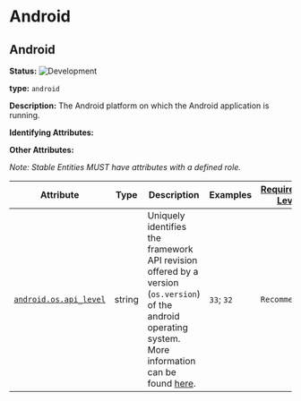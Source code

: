 <!-- NOTE: THIS FILE IS AUTOGENERATED. DO NOT EDIT BY HAND. -->
<!-- see templates/registry/markdown/entity_namespace.md.j2 -->




# Android



## Android

**Status:** ![Development](https://img.shields.io/badge/-development-blue)

**type:** `android`

**Description:** The Android platform on which the Android application is running.


**Identifying Attributes:**


**Other Attributes:**

_Note: Stable Entities MUST have attributes with a defined role._

| Attribute  | Type | Description  | Examples  | [Requirement Level](https://opentelemetry.io/docs/specs/semconv/general/attribute-requirement-level/) | Stability |
|---|---|---|---|---|---|
| [`android.os.api_level`](/docs/registry/attribute/android.md) | string | Uniquely identifies the framework API revision offered by a version (`os.version`) of the android operating system. More information can be found [here](https://developer.android.com/guide/topics/manifest/uses-sdk-element#ApiLevels). | `33`; `32` | `Recommended` | ![Development](https://img.shields.io/badge/-development-blue) |





